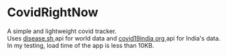 # CovidRightNow
A simple and lightweight covid tracker. <br>
Uses <a href="https://disease.sh">disease.sh <a>api for world data and <a href="https://api.covid19india.org">covid19india org <a>api for India's data. <br> 
In my testing, load time of the app is less than 10KB.
